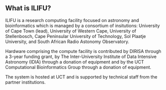 ## What is ILIFU?

ILIFU is a research computing facility focused on astronomy and bioinformatics
which is managed by a consortium of insitutions: University of Cape Town (lead),
University of Western Cape, University of Stellenbosch, Cape Peninsular University
of Technology, Sol Plaatje University, and South African Radio Astonomy Observatory.

Hardware comprising the compute facility is contributed by DIRISA through a 3-year
funding grant, by The Inter-University Institute of Data Intensive Astronomy (IDIA)
through a donation of equipment and by the UCT Computational Bioinformatics Group
through a donation of equipment.

The system is hosted at UCT and is supported by technical staff from the partner
institutions.

